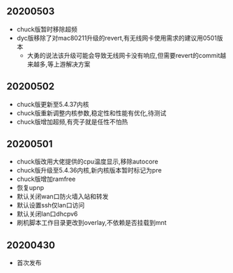 ## 20200503
* chuck版暂时移除超频
* dyc版移除了对mac80211升级的revert,有无线网卡使用需求的建议用0501版本
    - 大勇的说法该升级可能会导致无线网卡没有响应,但需要revert的commit越来越多,等上游解决方案

## 20200502
* chuck版更新至5.4.37内核
* chuck版重新调整内核参数,稳定性和性能有优化,待测试
* chuck版增加超频,有壳子就是任性不怕热

## 20200501
* chuck版改用大佬提供的cpu温度显示,移除autocore
* chuck版升级至5.4.36内核,新内核版本暂时标记为pre
* chuck版增加ramfree
* 恢复upnp
* 默认关闭wan口防火墙入站和转发
* 默认设置ssh仅lan口访问
* 默认关闭lan口dhcpv6
* 刷机脚本工作目录更改到overlay,不依赖是否挂载到mnt

## 20200430
* 首次发布
